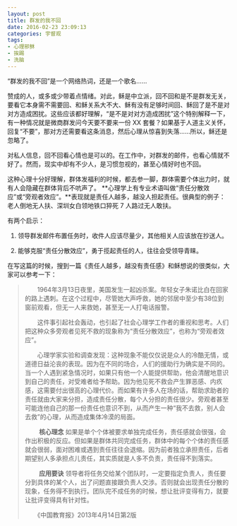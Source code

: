 ```yaml
---
layout: post
title: 群发的我不回
date: 2016-02-23 23:09:13
categories: 宇督观
tags:
- 心理邪稣
- 挨踢
- 洗脑
---
```

“群发的我不回”是一个网络热词，还是一个歌名……

赞成的人，或多或少带着点情绪。对此，稣是中立派，回不回和是不是群发无关，要看它本身需不需要回、和稣关系大不大、稣有没有足够时间回、稣回了是不是对对方造成困扰。这些应该都好理解，“是不是对对方造成困扰”这个特别解释一下，有一种情况就是微商群发问今天要不要来一份 XX 套餐？如果基于人道主义关怀，回复“不要”，那对方还需要看这条消息，然后心理从惊喜到失落……所以，稣还是忽略了。

对私人信息，回不回看心情也是可以的。在工作中，对群发的邮件，也看心情就不好了。然而，现实中却有不少人，是习惯忽视的，甚至心情好时也不回。

这种心理十分好理解，群体发福利的时候，都去参一脚，群体需要个体出力时，就有人会隐藏在群体背后不吭声了。 **心理学上有专业术语叫做“责任分散效应”或“旁观者效应”。**表现就是责任人越多，越没人担起责任。很典型的例子：老人倒地无人扶、深圳女白领地铁口猝死 7 人路过无人敢扶。

有两个启示：

1. 领导群发邮件布置任务时，收件人应该尽量少，其他相关人应该放在抄送人。

2. 能够克服“责任分散效应”，勇于揽起责任的人，往往会受领导青睐。

在写这篇的时候，搜到一篇《责任人越多，越没有责任感》和稣想说的很类似，大家可以参考一下：

>　　1964年3月13日夜里，美国发生一起凶杀案。年轻女子朱诺比白在回家的路上遇刺。在这个过程中，尽管她大声呼救，她的邻居中至少有38位到窗前观看，但无一人来救她，甚至无一人打电话报警。　 
>
>　　这件事引起社会轰动，也引起了社会心理学工作者的重视和思考。人们把这种众多旁观者见死不救的现象称为“责任分散效应”，也称为“旁观者效应”。　 
>
>　　心理学家实验和调查发现：这种现象不能仅仅说是众人的冷酷无情，或道德日益沦丧的表现。因为在不同的场合，人们的援助行为确实是不同的。当一个人遇到紧急情况时，如果只有他一个人能提供帮助，他会清醒地意识到自己的责任，对受难者给予帮助。因为他见死不救会产生罪恶感、内疚感，这需要付出很高的心理代价。而如果有许多人在场的话，帮助求助者的责任就由大家来分担，造成责任分散，每个人分担的责任很少。旁观者甚至可能连他自己的那一份责任也意识不到，从而产生一种“我不去救，别人会去救”的心理，从而造成集体冷漠的局面。　 
>
>　　 **核心理念** 如果是单个个体被要求单独完成任务，责任感就会很强，会作出积极的反应。但如果是群体共同完成任务，群体中的每个个体的责任感就会很弱，面对困难或遇到责任往往会退缩。因为前者独立承担责任，后者期望别人多承担点儿责任，其实质就是人多不负责，责任得不到落实。　 
>
>　　 **应用要诀** 领导者将任务交给某个团队时，一定要指定负责人，责任要分到具体的某个人，出了问题直接跟负责人交涉。否则就会出现责任分散的现象，任务得不到执行。团队完不成任务的时候，想让批评变得有力，就要让批评变得具有针对性。
>
>　　《中国教育报》2013年4月14日第2版
